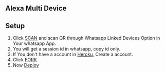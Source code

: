 ## Alexa Multi Device

## Setup

1. Click [SCAN](https://alexamd-qr.herokuapp.com/) and scan QR through Whatsapp Linked Devices Option in Your whatsapp App.
2. You will get a session id in whatsapp, copy id only.
3. If You don't have a account in [Heroku](https://signup.heroku.com/), Create a account.
4. Click [FORK](https://github.com/5hefin/Alexa-MD/fork)
5. Now [Deploy](https://heroku.com/deploy?template=https://github.com/5hefin/Alexa-MD)
